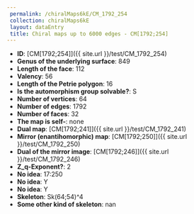 ```yaml
--- 
 permalink: /chiralMaps6kE/CM_1792_254 
 collection: chiralMaps6kE
 layout: dataEntry
 title: Chiral maps up to 6000 edges - CM[1792;254]
---
```


- **ID**: [CM[1792;254]]({{ site.url }}/test/CM_1792_254)
- **Genus of the underlying surface**: 849
- **Length of the face**: 112
- **Valency**: 56
- **Length of the Petrie polygon**: 16
- **Is the automorphism group solvable?**: S
- **Number of vertices**: 64
- **Number of edges**: 1792
- **Number of faces**: 32
- **The map is self-**: none
- **Dual map**: [CM[1792;241]]({{ site.url }}/test/CM_1792_241)
- **Mirror (enantihomorphic) map**: [CM[1792;250]]({{ site.url }}/test/CM_1792_250)
- **Dual of the mirror image**: [CM[1792;246]]({{ site.url }}/test/CM_1792_246)
- **Z_q-Exponent?**: 2
- **No idea**:  17:250
- **No idea**: Y
- **No idea**: Y
- **Skeleton**: Sk(64;54)^4
- **Some other kind of skeleton**: nan
